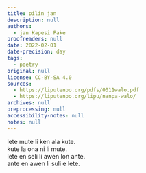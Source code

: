 ```yaml
---
title: pilin jan
description: null
authors:
  - jan Kapesi Pake
proofreaders: null
date: 2022-02-01
date-precision: day
tags:
  - poetry
original: null
license: CC-BY-SA 4.0
sources:
  - https://liputenpo.org/pdfs/0011walo.pdf
  - https://liputenpo.org/lipu/nanpa-walo/
archives: null
preprocessing: null
accessibility-notes: null
notes: null
---
```


lete mute li ken ala kute.  
kute la ona ni li mute.  
lete en seli li awen lon ante.  
ante en awen li suli e lete.